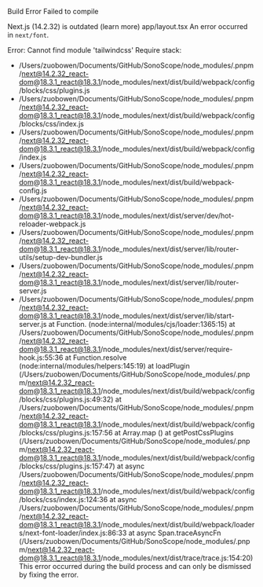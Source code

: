 Build Error
Failed to compile

Next.js (14.2.32) is outdated (learn more)
app/layout.tsx
An error occurred in `next/font`.

Error: Cannot find module 'tailwindcss'
Require stack:
- /Users/zuobowen/Documents/GitHub/SonoScope/node_modules/.pnpm/next@14.2.32_react-dom@18.3.1_react@18.3.1/node_modules/next/dist/build/webpack/config/blocks/css/plugins.js
- /Users/zuobowen/Documents/GitHub/SonoScope/node_modules/.pnpm/next@14.2.32_react-dom@18.3.1_react@18.3.1/node_modules/next/dist/build/webpack/config/blocks/css/index.js
- /Users/zuobowen/Documents/GitHub/SonoScope/node_modules/.pnpm/next@14.2.32_react-dom@18.3.1_react@18.3.1/node_modules/next/dist/build/webpack/config/index.js
- /Users/zuobowen/Documents/GitHub/SonoScope/node_modules/.pnpm/next@14.2.32_react-dom@18.3.1_react@18.3.1/node_modules/next/dist/build/webpack-config.js
- /Users/zuobowen/Documents/GitHub/SonoScope/node_modules/.pnpm/next@14.2.32_react-dom@18.3.1_react@18.3.1/node_modules/next/dist/server/dev/hot-reloader-webpack.js
- /Users/zuobowen/Documents/GitHub/SonoScope/node_modules/.pnpm/next@14.2.32_react-dom@18.3.1_react@18.3.1/node_modules/next/dist/server/lib/router-utils/setup-dev-bundler.js
- /Users/zuobowen/Documents/GitHub/SonoScope/node_modules/.pnpm/next@14.2.32_react-dom@18.3.1_react@18.3.1/node_modules/next/dist/server/lib/router-server.js
- /Users/zuobowen/Documents/GitHub/SonoScope/node_modules/.pnpm/next@14.2.32_react-dom@18.3.1_react@18.3.1/node_modules/next/dist/server/lib/start-server.js
    at Function.<anonymous> (node:internal/modules/cjs/loader:1365:15)
    at /Users/zuobowen/Documents/GitHub/SonoScope/node_modules/.pnpm/next@14.2.32_react-dom@18.3.1_react@18.3.1/node_modules/next/dist/server/require-hook.js:55:36
    at Function.resolve (node:internal/modules/helpers:145:19)
    at loadPlugin (/Users/zuobowen/Documents/GitHub/SonoScope/node_modules/.pnpm/next@14.2.32_react-dom@18.3.1_react@18.3.1/node_modules/next/dist/build/webpack/config/blocks/css/plugins.js:49:32)
    at /Users/zuobowen/Documents/GitHub/SonoScope/node_modules/.pnpm/next@14.2.32_react-dom@18.3.1_react@18.3.1/node_modules/next/dist/build/webpack/config/blocks/css/plugins.js:157:56
    at Array.map (<anonymous>)
    at getPostCssPlugins (/Users/zuobowen/Documents/GitHub/SonoScope/node_modules/.pnpm/next@14.2.32_react-dom@18.3.1_react@18.3.1/node_modules/next/dist/build/webpack/config/blocks/css/plugins.js:157:47)
    at async /Users/zuobowen/Documents/GitHub/SonoScope/node_modules/.pnpm/next@14.2.32_react-dom@18.3.1_react@18.3.1/node_modules/next/dist/build/webpack/config/blocks/css/index.js:124:36
    at async /Users/zuobowen/Documents/GitHub/SonoScope/node_modules/.pnpm/next@14.2.32_react-dom@18.3.1_react@18.3.1/node_modules/next/dist/build/webpack/loaders/next-font-loader/index.js:86:33
    at async Span.traceAsyncFn (/Users/zuobowen/Documents/GitHub/SonoScope/node_modules/.pnpm/next@14.2.32_react-dom@18.3.1_react@18.3.1/node_modules/next/dist/trace/trace.js:154:20)
This error occurred during the build process and can only be dismissed by fixing the error.